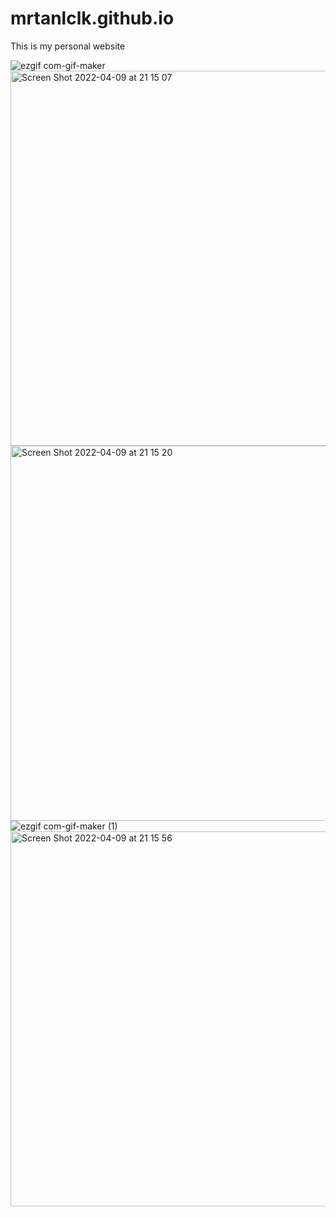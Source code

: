 # mrtanlclk.github.io

This is my personal website

![ezgif com-gif-maker](https://user-images.githubusercontent.com/77965209/162586831-fdeda358-4e0e-4f19-9f4a-c0303efbd1f5.gif)
<img width="600" alt="Screen Shot 2022-04-09 at 21 15 07" src="https://user-images.githubusercontent.com/77965209/162586579-212987ab-479d-44d1-9ba6-5151444c17c1.png">
<img width="600" alt="Screen Shot 2022-04-09 at 21 15 20" src="https://user-images.githubusercontent.com/77965209/162586588-57321d29-9bb0-49f1-a5ec-fdc9ab166805.png">
![ezgif com-gif-maker (1)](https://user-images.githubusercontent.com/77965209/162586947-d7324798-59b5-4272-8271-04334cd28418.gif)
<img width="600" alt="Screen Shot 2022-04-09 at 21 15 56" src="https://user-images.githubusercontent.com/77965209/162586618-dc61abac-07b3-4c73-b925-1b1b45d311e2.png">
